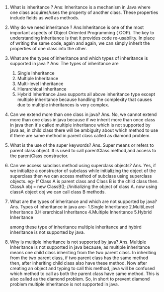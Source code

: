 1. What is inheritance ? 
Ans: Inheritance is a mechanism in Java where one class acquires/uses the property of another
   class. These properties include fields as well as methods.

2. Why do we need inheritance ?
Ans:Inheritance is one of the most important aspects of Object Oriented Programming (
   OOP). The key to understanding Inheritance is that it provides code re-usability. In place of writing the same code,
   again and again, we can simply inherit the properties of one class into the other.

3. What are the types of inheritance and which types of inheritance is supported in java ? 
Ans: The types of inheritance
   are
    1. Single Inheritance
    2. Multiple Inheritance
    3. Multi-level Inheritance
    4. Hierarchical Inheritance
    5. Hybrid Inheritance
     Java supports all above inheritance type except multiple inheritance because handling the
     complexity that causes due to multiple inheritances is very complex.

4. Can we extend more than one class in java?
      Ans.  No, we cannot extend more than one class in java because if we inherit more than once class in java then it's called multiple inheritance which is not supported
      by java as, in child class there will be ambiguity about which method to use if there are same method in parent class called as diamond problem.

5. What is the use of the super keywords?
      Ans.  Super means or refers to parent class object. It is used to call parentClass method,and access to the parentClass constructor.

6. Can we access subclass method using superclass objects?
         Ans.  Yes, if we initialize a constructor of subclass while initializing the object of the superclass then we can access method of subclass using superclass objects.
         eg- If Class A is parent class and Class B is the child class then.
         ClassA obj = new ClassB(); //initializing the object of class A.
         now using classA object obj we can call class B methods.

7. What are the types of inheritance and which are not supported by java?
     Ans. Types of inheritance in java are-
     1.Single Inheritance
     2.MultiLevel Inheritance
     3.Hierarchical Inheritance
     4.Multiple Inheritance
     5.Hybrid Inheritance

     among these type of inheritance multiple inheritance and hybird inheritance is not supported by java.

8. Why is multiple inheritance is not supported by java?
     Ans. Multiple Inheritance is not supported in java because, as multiple inheritance means one child class inheriting from the two parent class. In inheriting from the
     two parent class, if two parent class has the same method then, after inheriting child class also have these method. Now after creating an object and
     typing to call this method, java will be confused which method to call as both the parent class have same method. This is also called as the diamond problem.
     So, in short to prevent diamond problem multiple inheritance is not supported in java.


